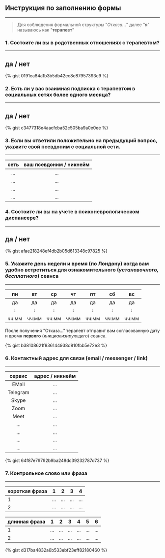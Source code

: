 
## Инструкция по заполнению формы
---

>Для соблюдения формальной структуры "*Отказа...*" далее "**я**" называюсь как "**терапевт**"

### 1. Состоите ли вы в родственных отношениях с терапевтом?
---
## да / нет

{% gist 0191ea84a1b3b5db42ec8e87957393c9 %} 

### 2. Есть ли у вас взаимная подписка с терапевтом в социальных сетях более одного месяца?
---
## да / нет

{% gist c3477318e4aacfcba52c505ba9a0e0ee %}

### 3. Если вы ответили положительно на предыдущий вопрос, укажите свой псевдоним с социальной сети.
---

|сеть |ваш псевдоним / никнейм |
|:----:|:----:|	
|...|...|
|...|...|
|...|...|
|...|...|

### 4. Состоите ли вы на учете в психоневрологическом диспансере?
---
## да / нет

{% gist afae218248ef4db2b05d613348c97825 %}

### 5. Укажите день недели и время (по Лондону) когда вам удобно встретиться для ознакомительного (*установочного, бесплатного*) сеанса 
---

|пн |вт |ср |чт |пт |сб |вс|
|:----:|:----:|:----:|:----:|:----:|:----:|:----:|
|да|да|да|да|да|да|да|
|__:__|__:__|__:__|__:__|__:__|__:__|__:__|
|чч:мм|чч:мм|чч:мм|чч:мм|чч:мм|чч:мм|чч:мм|

После получения "Отказа..." терапевт отправит вам согласованную дату и время **первого** (*инициализирующего*) сеанса.

{% gist b38108621f836144938d810fbb5e72e3 %}

### 6. Контактный адрес для связи (email / messenger / link)
---

|сервис |адрес / никнейм |
|:----:|:----:|
|EMail|...|
|Telegram|...|
|Skype|...|
|Zoom|...|
|Meet|...|
|...|...|
|...|...|
|...|...|
|...|...|

{% gist 64f87e79792b9ba248dc39232787d737 %}

### 7. Контрольное слово или фраза
---

|короткая фраза|1 |2 |3 |4 |
|:----|:----:|:----:|:----:|:----:|
|1|...|...|...|...|
|2|...|...|...|...|


|длинная фраза|1 |2 |3 |4 |5 |6 |
|:----|:----:|:----:|:----:|:----:|:----:|:----:|
|1|...|...|...|...|...|...|
|2|...|...|...|...|...|...|


{% gist d317ba4832a6b533ebf23eff82180460 %}
